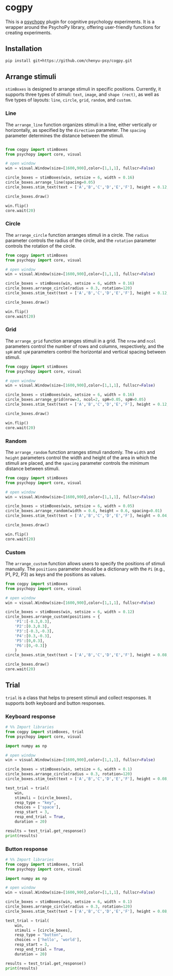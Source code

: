# cogpy

This is a [psychopy](https://psychopy.org) plugin for cognitive psychology experiments. It is a wrapper around the PsychoPy library, offering user-friendly functions for creating experiments.

## Installation

```bash
pip install git+https://github.com/chenyu-psy/cogpy.git
```

## Arrange stimuli

`stimBoxes` is designed to arrange stimuli in specific positions. Currently, it supports three types of stimuli: `text`, `image`, and `shape (rect)`, as well as five types of layouts: `line`, `circle`, `grid`, `random`, and `custom`.

### Line

The `arrange_line` function organizes stimuli in a line, either vertically or horizontally, as specified by the `direction` parameter. The `spacing` parameter determines the distance between the stimuli.

```python

from cogpy import stimBoxes
from psychopy import core, visual

# open window
win = visual.Window(size=[1600,900],color=[1,1,1], fullscr=False)

circle_boxes = stimBoxes(win, setsize = 6, width = 0.16)
circle_boxes.arrange_line(spacing=0.05)
circle_boxes.stim_text(text = ['A','B','C','D','E','F'], height = 0.12, color="#bababa")

circle_boxes.draw()

win.flip()
core.wait(20)

```

### Circle

The `arrange_circle` function arranges stimuli in a circle. The `radius` parameter controls the radius of the circle, and the `rotation` parameter controls the rotation of the circle.

```python
from cogpy import stimBoxes
from psychopy import core, visual

# open window
win = visual.Window(size=[1600,900],color=[1,1,1], fullscr=False)

circle_boxes = stimBoxes(win, setsize = 6, width = 0.16)
circle_boxes.arrange_circle(radius = 0.3, rotation=120)
circle_boxes.stim_text(text = ['A','B','C','D','E','F'], height = 0.12, color="#bababa")

circle_boxes.draw()

win.flip()
core.wait(20)
```

### Grid

The `arrange_grid` function arranges stimuli in a grid. The `nrow` and `ncol` parameters control the number of rows and columns, respectively, and the `spH` and `spW` parameters control the horizontal and vertical spacing between stimuli.

```python
from cogpy import stimBoxes
from psychopy import core, visual

# open window
win = visual.Window(size=[1600,900],color=[1,1,1], fullscr=False)

circle_boxes = stimBoxes(win, setsize = 6, width = 0.16)
circle_boxes.arrange_grid(nrow=3, ncol=2, spH=0.05, spW=0.05)
circle_boxes.stim_text(text = ['A','B','C','D','E','F'], height = 0.12, color="#bababa")

circle_boxes.draw()

win.flip()
core.wait(20)
```

### Random

The `arrange_random` function arranges stimuli randomly. The `width` and `height` parameters control the width and height of the area in which the stimuli are placed, and the `spacing` parameter controls the minimum distance between stimuli.

```python
from cogpy import stimBoxes
from psychopy import core, visual

# open window
win = visual.Window(size=[1600,900],color=[1,1,1], fullscr=False)

circle_boxes = stimBoxes(win, setsize = 6, width = 0.05)
circle_boxes.arrange_random(width = 0.6, height = 0.6, spacing=0.01)
circle_boxes.stim_text(text = ['A','B','C','D','E','F'], height = 0.04, color="#bababa")

circle_boxes.draw()

win.flip()
core.wait(20)
```

### Custom

The `arrange_custom` function allows users to specify the positions of stimuli manually. The `positions` parameter should be a dictionary with the `Pi` (e.g., P1, P2, P3) as keys and the positions as values.

```python
from cogpy import stimBoxes
from psychopy import core, visual

# open window
win = visual.Window(size=[1600,900],color=[1,1,1], fullscr=False)

circle_boxes = stimBoxes(win, setsize = 6, width = 0.12)
circle_boxes.arrange_custom(positions = {
    'P1':[-0.3,0.3],
    'P2':[0.3,0.3],
    'P3':[-0.3,-0.3],
    'P4':[0.3,-0.3],
    'P5':[0,0.3],
    'P6':[0,-0.3]}
    )
circle_boxes.stim_text(text = ['A','B','C','D','E','F'], height = 0.08, color="#bababa")

circle_boxes.draw()
core.wait(20)
```

## Trial

`trial` is a class that helps to present stimuli and collect responses. It supports both keyboard and button responses.

### Keyboard response

```python
# %% Import libraries
from cogpy import stimBoxes, trial
from psychopy import core, visual

import numpy as np

# open window
win = visual.Window(size=[1600,900],color=[1,1,1], fullscr=False)

circle_boxes = stimBoxes(win, setsize = 6, width = 0.1)
circle_boxes.arrange_circle(radius = 0.3, rotation=120)
circle_boxes.stim_text(text = ['A','B','C','D','E','F'], height = 0.08, color="#bababa")

test_trial = trial(
    win, 
    stimuli = [circle_boxes], 
    resp_type = "key", 
    choices = ['space'], 
    resp_start = 3, 
    resp_end_trial = True, 
    duration = 20)

results = test_trial.get_response()
print(results)

```

### Button response

```python
# %% Import libraries
from cogpy import stimBoxes, trial
from psychopy import core, visual

import numpy as np

# open window
win = visual.Window(size=[1600,900],color=[1,1,1], fullscr=False)

circle_boxes = stimBoxes(win, setsize = 6, width = 0.1)
circle_boxes.arrange_circle(radius = 0.3, rotation=120)
circle_boxes.stim_text(text = ['A','B','C','D','E','F'], height = 0.08, color="#bababa")

test_trial = trial(
    win, 
    stimuli = [circle_boxes], 
    resp_type = "button", 
    choices = ['hello', 'world'], 
    resp_start = 3, 
    resp_end_trial = True, 
    duration = 20)

results = test_trial.get_response()
print(results)
```
